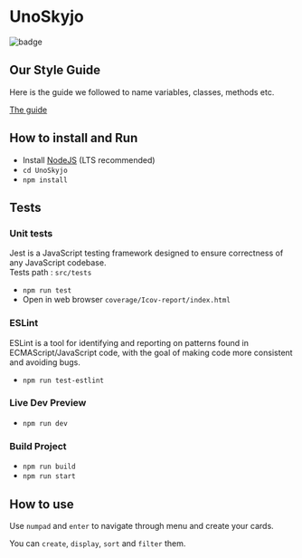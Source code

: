 # UnoSkyjo
![badge](https://img.shields.io/endpoint?url=https://gist.githubusercontent.com/Ladif1/c61a425abff1acf2a6adee3c70c79346/raw/df67fa4f217209c3347c714d8d1bd32962a5d2df/jest-coverage-comment__main.json)

## Our Style Guide
Here is the guide we followed to name variables, classes, methods etc.

[The guide](https://basarat.gitbook.io/typescript/styleguide)

## How to install and Run
- Install [NodeJS](https://nodejs.org/) (LTS recommended)
- `cd UnoSkyjo`
- `npm install`

## Tests
### Unit tests
Jest is a JavaScript testing framework designed to ensure correctness of any JavaScript codebase.  
Tests path : `src/tests`

- `npm run test`
- Open in web browser `coverage/Icov-report/index.html`

### ESLint
ESLint is a tool for identifying and reporting on patterns found in ECMAScript/JavaScript code, with the goal of making code more consistent and avoiding bugs.
- `npm run test-estlint`

### Live Dev Preview
- `npm run dev`

### Build Project
- `npm run build`
- `npm run start`

## How to use
Use `numpad` and `enter` to navigate through menu and create your cards.

You can `create`, `display`, `sort` and `filter` them.